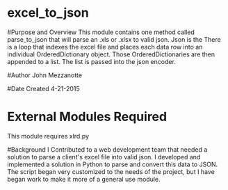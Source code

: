 # excel_to_json

#Purpose and Overview
This module contains one method called parse_to_json that will parse an .xls or .xlsx to valid json. Json is the 
There is a loop that indexes the excel file and places each data row into an individual OrderedDictionary object. 
Those OrderedDictionaries are then appended to a list. The list is passed into the json encoder.

#Author 
John Mezzanotte

#Date Created
4-21-2015 

# External Modules Required
This module requires xlrd.py 


#Background 
I Contributed to a web development team that needed a solution to parse a client's excel file into valid json. 
I developed and implemented a solution in Python to parse and convert this data to JSON. The script began very customized 
to the needs of the project, but I have began work to make it more of a general use module. 
